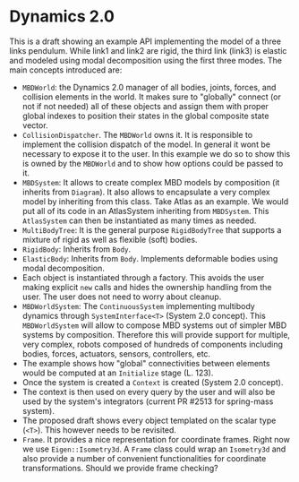 # Dynamics 2.0

This is a draft showing an example API implementing the model of a three links
pendulum. While link1 and link2 are rigid, the third link (link3) is elastic and
 modeled using modal decomposition using the first three modes.
The main concepts introduced are:
 - `MBDWorld`: the Dynamics 2.0 manager of all bodies, joints, forces, and
 collision elements in the world. It makes sure to "globally" connect
 (or not if not needed) all of these objects and assign them with proper global
 indexes to position their states in the global composite state vector.
 - `CollisionDispatcher`. The `MBDWorld` owns it. It is responsible to implement
 the collision dispatch of the model. In general it wont be necessary to expose
  it to the user. In this example we do so to show this is owned by the
  `MBDWorld` and to show how options could be passed to it.
 - `MBDSystem`: It allows to create complex MBD models by composition
 (it inherits from `Diagram`). It also allows to encapsulate a very complex
 model by inheriting from this class.
 Take Atlas as an example. We would put all of its code in an AtlasSystem
 inheriting from `MBDSystem`. This `AtlasSystem` can then be instantiated as
 many times as needed.
 - `MultiBodyTree`: It is the general purpose `RigidBodyTree` that supports a
 mixture of rigid as well as flexible (soft) bodies.
 - `RigidBody`: Inherits from `Body`.
 - `ElasticBody`: Inherits from `Body`. Implements deformable bodies using modal
 decomposition.
 - Each object is instantiated through a factory. This avoids the user making
 explicit `new` calls and hides the ownership handling from the user. The user
 does not need to worry about cleanup.
 - `MBDWorldSystem`: The `ContinuousSystem` implementing multibody dynamics through
 `SystemInterface<T>` (System 2.0 concept). This `MBDWorldSystem` will allow to
 compose MBD systems out of simpler MBD systems by composition. Therefore this
 will provide support for multiple, very complex, robots composed of hundreds of
  components including bodies, forces, actuators, sensors, controllers, etc.
 - The example shows how "global" connectivities between elements would be
 computed at an `Initialize` stage (L. 123).
 - Once the system is created a `Context` is created (System 2.0 concept).
 - The context is then used on every query by the user and will also be used by
 the system's integrators (current PR #2513 for spring-mass system).
 - The proposed draft shows every object templated on the scalar type (`<T>`).
 This however needs to be revisited.
 - `Frame`. It provides a nice representation for coordinate frames. Right now
 we use `Eigen::Isometry3d`. A `Frame` class could wrap an `Isometry3d` and also
 provide a number of convenient functionalities for coordinate transformations.
 Should we provide frame checking?
